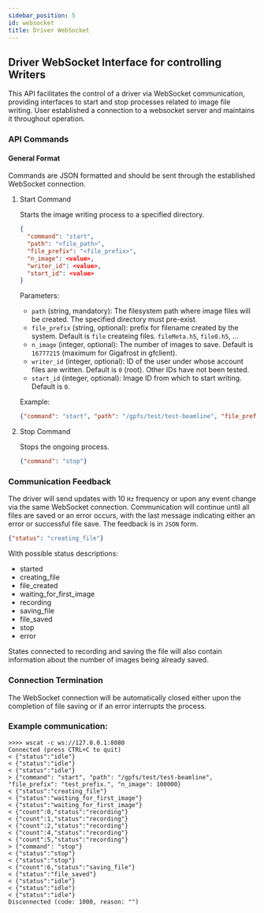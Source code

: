 ```yaml
---
sidebar_position: 5
id: websocket
title: Driver WebSocket
---
```


## Driver WebSocket Interface for controlling Writers

This API facilitates the control of a driver via WebSocket communication, providing interfaces to start and stop processes related to image file writing. User established a connection to a websocket server and maintains it throughout operation.

### API Commands
#### General Format

Commands are JSON formatted and should be sent through the established WebSocket connection.

1. Start Command

    Starts the image writing process to a specified directory.

    ```json
    {
      "command": "start",
      "path": "<file_path>",
      "file_prefix": "<file_prefix>",
      "n_image": <value>,
      "writer_id": <value>,
      "start_id": <value>
    }
    ```
    Parameters:
    - `path` (string, mandatory): The filesystem path where image files will be created. The specified directory must pre-exist.
    - `file_prefix` (string, optional): prefix for filename created by the system. Default is `file` createing files. `fileMeta.h5`, `file0.h5`, ...
    - `n_image` (integer, optional): The number of images to save. Default is `16777215` (maximum for Gigafrost in gfclient).
    - `writer_id` (integer, optional): ID of the user under whose account files are written. Default is `0` (root). Other IDs have not been tested.
    - `start_id` (integer, optional): Image ID from which to start writing. Default is `0`.

   Example:

    ```json
    {"command": "start", "path": "/gpfs/test/test-beamline", "file_prefix": "test_prefix.", "n_image": 100000}
    ```
   
2. Stop Command

    Stops the ongoing process.

    ```json
    {"command": "stop"}
    ```

### Communication Feedback

The driver will send updates with 10 `Hz` frequency or upon any event change via the same WebSocket connection. Communication will continue until all files are saved or an error occurs, with the last message indicating either an error or successful file save. The feedback is in `JSON` form.

 ```json
 {"status": "creating_file"}
 ```

With possible status descriptions:
- started
- creating_file
- file_created
- waiting_for_first_image
- recording
- saving_file
- file_saved
- stop
- error

States connected to recording and saving the file will also contain information about the number of images being already saved.

### Connection Termination

The WebSocket connection will be automatically closed either upon the completion of file saving or if an error interrupts the process.

### Example communication:

```text
>>>> wscat -c ws://127.0.0.1:8080
Connected (press CTRL+C to quit)
< {"status":"idle"}                                                                                                                                                                                                                           
< {"status":"idle"}                                                                                                                                                                                                                           
< {"status":"idle"}                                                                                                                                                                                                                           
> {"command": "start", "path": "/gpfs/test/test-beamline", "file_prefix": "test_prefix.", "n_image": 100000}                                                                                                                                  
< {"status":"creating_file"}                                                                                                                                                                                                                  
< {"status":"waiting_for_first_image"}                                                                                                                                                                                                        
< {"status":"waiting_for_first_image"}                                                                                                                                                                                                        
< {"count":0,"status":"recording"}                                                                                                                                                                                                            
< {"count":1,"status":"recording"}                                                                                                                                                                                                            
< {"count":2,"status":"recording"}                                                                                                                                                                                                            
< {"count":4,"status":"recording"}    
< {"count":5,"status":"recording"} 
> {"command": "stop"}
< {"status":"stop"}
< {"status":"stop"}
< {"count":6,"status":"saving_file"}
< {"status":"file_saved"}
< {"status":"idle"}
< {"status":"idle"}
< {"status":"idle"}
Disconnected (code: 1000, reason: "")
```
